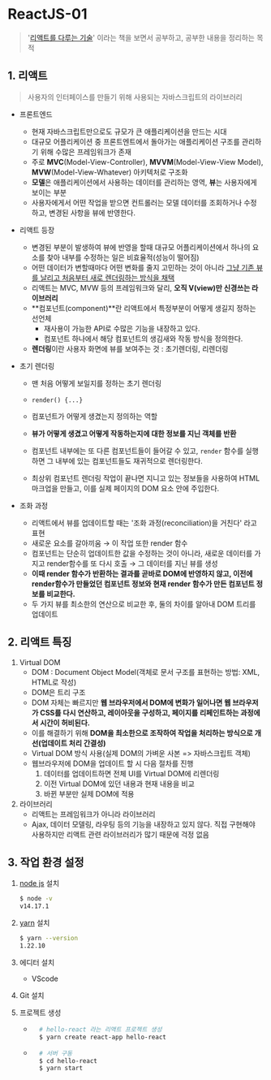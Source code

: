 # ReactJS-01

> '[리액트를 다루는 기술](http://www.kyobobook.co.kr/product/detailViewKor.laf?mallGb=KOR&ejkGb=KOR&barcode=9791160508796)' 이라는 책을 보면서 공부하고, 공부한 내용을 정리하는 목적



## 1. 리액트

> 사용자의 인터페이스를 만들기 위해 사용되는 자바스크립트의 라이브러리



- 프론트엔드

  - 현재 자바스크립트만으로도 규모가 큰 애플리케이션을 만드는 시대
  - 대규모 어플리케이션 중 프론트엔트에서 돌아가는 애플리케이션 구조를 관리하기 위해 수많은 프레임워크가 존재
  - 주로 **MVC**(Model-View-Controller), **MVVM**(Model-View-View Model), **MVW**(Model-View-Whatever) 아키텍처로 구조화
  - **모델**은 애플리케이션에서 사용하는 데이터를 관리하는 영역, **뷰**는 사용자에게 보이는 부분
  - 사용자에게서 어떤 작업을 받으면 컨트롤러는 모델 데이터를 조회하거나 수정하고, 변경된 사항을 뷰에 반영한다.

- 리액트 등장

  - 변경된 부분이 발생하여 뷰에 반영을 할때 대규모 어플리케이션에서 하나의 요소를 찾아 내부를 수정하는 일은 비효율적(성능이 떨어짐)
  - 어떤 데이터가 변할때마다 어떤 변화를 줄지 고민하는 것이 아니라 <u>그냥 기존 뷰를 날리고 처음부터 새로 렌더링하는 방식을 채택</u>
  - 리액트는 MVC, MVW 등의 프레임워크와 달리, **오직 V(view)만 신경쓰는 라이브러리**
  - **컴포넌트(component)**란 리액트에서 특정부분이 어떻게 생길지 정하는 선언체
    - 재사용이 가능한 API로 수많은 기능을 내장하고 있다.
    - 컴포넌트 하나에서 해당 컴포넌트의 생김새와 작동 방식을 정의한다.
  - **렌더링**이란 사용자 화면에 뷰를 보여주는 것 : 초기렌더링, 리렌더링

- 초기 렌더링

  - 맨 처음 어떻게 보일지를 정하는 초기 렌더링

  - ```react
    render() {...}
    ```

  - 컴포넌트가 어떻게 생겼는지 정의하는 역할

  - **뷰가 어떻게 생겼고 어떻게 작동하는지에 대한 정보를 지닌 객체를 반환**

  - 컴포넌트 내부에는 또 다른 컴포넌트들이 들어갈 수 있고, `render` 함수를 실행하면 그 내부에 있는 컴포넌트들도 재귀적으로 렌더링한다.

  - 최상위 컴포넌트 렌더링 작업이 끝나면 지니고 있는 정보들을 사용하여 HTML 마크업을 만들고, 이를 실제 페이지의 DOM 요소 안에 주입한다.

- 조화 과정

  - 리액트에서 뷰를 업데이트할 때는 '조화 과정(reconciliation)을 거친다' 라고 표현
  - 새로운 요소를 갈아끼움 → 이 작업 또한 render 함수
  - 컴포넌트는 단순히 업데이트한 값을 수정하는 것이 아니라, 새로운 데이터를 가지고 render함수를 또 다시 호출 →  그 데이터를 지닌 뷰를 생성
  - **이때 render 함수가 반환하는 결과를 곧바로 DOM에 반영하지 않고, 이전에 render함수가 만들었던 컴포넌트 정보와 현재 render 함수가 만든 컴포넌트 정보를 비교한다.**
  - 두 가지 뷰를 최소한의 연산으로 비교한 후, 둘의 차이를 알아내 DOM 트리를 업데이트





## 2. 리액트 특징

1. Virtual DOM
   - DOM : Document Object Model(객체로 문서 구조를 표현하는 방법: XML, HTML로 작성)
   - DOM은 트리 구조
   - DOM 자체는 빠르지만 **웹 브라우저에서 DOM에 변화가 일어나면 웹 브라우저가 CSS를 다시 연산하고, 레이아웃을 구성하고, 페이지를 리페인트하는 과정에서 시간이 허비된다.**
   - 이를 해결하기 위해 **DOM을 최소한으로 조작하여 작업을 처리하는 방식으로 개선(업데이트 처리 간결성)**
   - Virtual DOM 방식 사용(실제 DOM의 가벼운 사본 => 자바스크립트 객체)
   - 웹브라우저에 DOM을 업데이트 할 시 다음 절차를 진행
     1. 데이터를 업데이트하면 전체 UI를 Virtual DOM에 리렌더링
     2. 이전 Virtual DOM에 있던 내용과 현재 내용을 비교
     3. 바뀐 부분만 실제 DOM에 적용
2. 라이브러리
   - 리액트는 프레임워크가 아니라 라이브러리
   - Ajax, 데이터 모델링, 라우팅 등의 기능을 내장하고 있지 않다. 직접 구현해야 사용하지만 리액트 관련 라이브러리가 많기 때문에 걱정 없음





## 3. 작업 환경 설정

1. [node js](https://nodejs.org/ko/) 설치

    ```bash
    $ node -v
    v14.17.1
    ```

2. [yarn](https://yarnpkg.com/getting-started/install) 설치

    ```bash
    $ yarn --version
    1.22.10
    ```
    
3. 에디터 설치

    - VScode

4. Git 설치

5. 프로젝트 생성

    - ```bash
        # hello-react 라는 리액트 프로젝트 생성
        $ yarn create react-app hello-react
        ```

    - ```bash
        # 서버 구동
        $ cd hello-react
        $ yarn start
        ```
